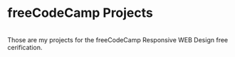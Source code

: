 <h1>freeCodeCamp Projects</h1><br>
Those are my projects for the freeCodeCamp Responsive WEB Design free cerification. 